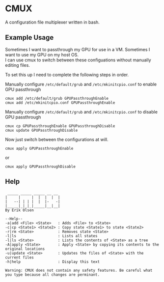 # CMUX
A configuration file multiplexer written in bash.

## Example Usage

Sometimes I want to passthrough my GPU for use in a VM. Sometimes I want to use my GPU on my host OS. <br>
I can use cmux to switch between these configuations without manually editing files.

To set this up I need to complete the following steps in order.

Manually configure `/etc/default/grub` and `/etc/mkinitcpio.conf` to enable GPU passthrough
```
cmux add /etc/default/grub GPUPassthroughEnable
cmux add /etc/mkinitcpio.conf GPUPassthroughEnable
```

Manually configure `/etc/default/grub` and `/etc/mkinitcpio.conf` to disable GPU passthrough
```
cmux cp GPUPassthroughEnable GPUPassthroughDisable
cmux update GPUPassthroughDisable
```


Now just switch between the configurations at will.
```
cmux apply GPUPassthroughEnable
```
or
```
cmux apply GPUPassthroughDisable
```

## Help

```
 _____ _____ _____ __ __ 
|     |     |  |  |  |  |
|   --| | | |  |  |-   -|
|_____|_|_|_|_____|__|__|
By Erik Olsen 

--Help--
-a|add <File> <State>   : Adds <File> to <State>
-c|cp <State1> <State2> : Copy state <State1> to state <State2>
-r|rm <State>           : Removes state <State>
-l|ls                   : Lists all states
-l|ls <State>           : Lists the contents of <State> as a tree
-A|apply <State>        : Apply <State> by copying its contents to the original locations
-u|update <State>       : Updates the files of <State> with the current files
-h|help                 : Display this text

Warning: CMUX does not contain any safety features. Be careful what you type because all changes are perminant.
```
